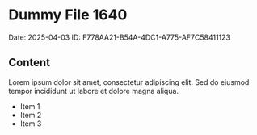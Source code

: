 # Dummy File 1640

Date: 2025-04-03
ID: F778AA21-B54A-4DC1-A775-AF7C58411123

## Content

Lorem ipsum dolor sit amet, consectetur adipiscing elit.
Sed do eiusmod tempor incididunt ut labore et dolore magna aliqua.

* Item 1
* Item 2
* Item 3

